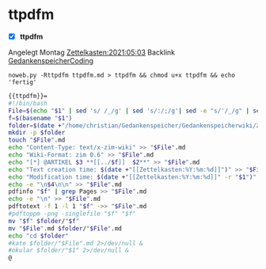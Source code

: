 # ttpdfm

- [X] **ttpdfm**

Angelegt Montag [Zettelkasten:2021:05:03]()
Backlink [GedankenspeicherCoding](../GedankenspeicherCoding.md)

  ``noweb.py -Rttpdfm ttpdfm.md > ttpdfm && chmod u+x ttpdfm && echo 'fertig'``

```bash
{{ttpdfm}}=
#!/bin/bash
File=$(echo "$1" | sed 's/ /_/g' | sed 's/:/;/g'| sed -e "s/'/_/g" | sed 's/\"//g')
f=$(basename "$1")
folder=$(date +"/home/christian/Gedankenspeicher/Gedankenspeicherwiki/Zettelkasten/%Y/%m/%d" -r "$1")
mkdir -p $folder
touch "$File".md
echo "Content-Type: text/x-zim-wiki" >> "$File".md
echo "Wiki-Format: zim 0.6" >> "$File".md
echo "[*] @ARTIKEL $3 **[[../$f]]  $2**" >> "$File".md
echo "Text creation time: $(date +"[[Zettelkasten:%Y:%m:%d]]")" >> "$File".md
echo "Modification time: $(date +"[[Zettelkasten:%Y:%m:%d]]" -r "$1")" >> "$File".md
echo -e "\n$4\n\n" >> "$File".md
pdfinfo "$f" | grep Pages >> "$File".md
echo -e "\n" >> "$File".md
pdftotext -f 1 -l 1 "$f" ->> "$File".md
#pdftoppm -png -singlefile "$f" "$f"
mv "$f" $folder/"$f"
mv "$File".md $folder/"$File".md
echo "cd $folder"
#kate $folder/"$File".md 2>/dev/null &
#okular $folder/"$1" 2>/dev/null &
@
```



